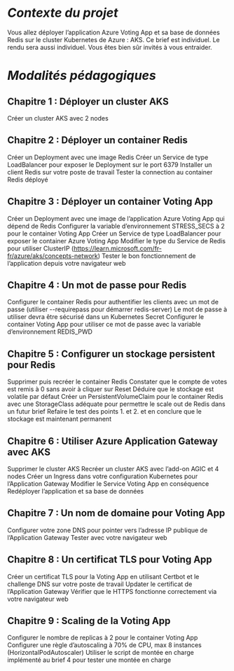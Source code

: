 # *Contexte du projet*

Vous allez déployer l’application Azure Voting App et sa base de données Redis sur le cluster Kubernetes de Azure : AKS.
Ce brief est individuel. Le rendu sera aussi individuel. Vous êtes bien sûr invités à vous entraider.

# *Modalités pédagogiques*

## **Chapitre 1 : Déployer un cluster AKS**
Créer un cluster AKS avec 2 nodes

## **Chapitre 2 : Déployer un container Redis**
Créer un Deployment avec une image Redis Créer un Service de type LoadBalancer pour exposer le Deployment sur le port 6379 Installer un client Redis sur votre poste de travail Tester la connection au container Redis déployé

## **Chapitre 3 : Déployer un container Voting App**
Créer un Deployment avec une image de l’application Azure Voting App qui dépend de Redis Configurer la variable d’environnement STRESS_SECS à 2 pour le container Voting App Créer un Service de type LoadBalancer pour exposer le container Azure Voting App Modifier le type du Service de Redis pour utiliser ClusterIP (https://learn.microsoft.com/fr-fr/azure/aks/concepts-network) Tester le bon fonctionnement de l’application depuis votre navigateur web

## **Chapitre 4 : Un mot de passe pour Redis**
Configurer le container Redis pour authentifier les clients avec un mot de passe (utiliser --requirepass pour démarrer redis-server) Le mot de passe à utiliser devra être sécurisé dans un Kubernetes Secret Configurer le container Voting App pour utiliser ce mot de passe avec la variable d’environnement REDIS_PWD

## **Chapitre 5 : Configurer un stockage persistent pour Redis**
Supprimer puis recréer le container Redis Constater que le compte de votes est remis à 0 sans avoir à cliquer sur Reset Déduire que le stockage est volatile par défaut Créer un PersistentVolumeClaim pour le container Redis avec une StorageClass adéquate pour permettre le scale out de Redis dans un futur brief Refaire le test des points 1. et 2. et en conclure que le stockage est maintenant permanent
​
## **Chapitre 6 : Utiliser Azure Application Gateway avec AKS**
Supprimer le cluster AKS Recréer un cluster AKS avec l’add-on AGIC et 4 nodes Créer un Ingress dans votre configuration Kubernetes pour l’Application Gateway Modifier le Service Voting App en conséquence Redéployer l’application et sa base de données

## **Chapitre 7 : Un nom de domaine pour Voting App**
Configurer votre zone DNS pour pointer vers l’adresse IP publique de l’Application Gateway Tester avec votre navigateur web

## **Chapitre 8 : Un certificat TLS pour Voting App**
Créer un certificat TLS pour la Voting App en utilisant Certbot et le challenge DNS sur votre poste de travail Updater le certificat de l’Application Gateway Vérifier que le HTTPS fonctionne correctement via votre navigateur web

## **Chapitre 9 : Scaling de la Voting App**
Configurer le nombre de replicas à 2 pour le container Voting App Configurer une règle d’autoscaling à 70% de CPU, max 8 instances (HorizontalPodAutoscaler) Utiliser le script de montée en charge implémenté au brief 4 pour tester une montée en charge
